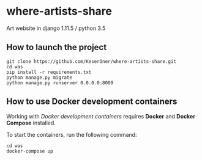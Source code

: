 # where-artists-share

Art website in django 1.11.5 / python 3.5

## How to launch the project

```
git clone https://github.com/KeserOner/where-artists-share.git
cd was
pip install -r requirements.txt
python manage.py migrate
python manage.py runserver 0.0.0.0:8000
```

## How to use Docker development containers

Working with *Docker development containers* requires **Docker** and **Docker Compose** installed.

To start the containers, run the following command:

```
cd was
docker-compose up
```

